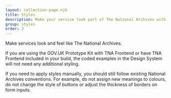 ```yaml
---
layout: collection-page.njk
title: Styles
description: Make your service look part of The National Archives with guides for applying layout, typography, colour and images.
group: styles
order: 2
---
```


Make services look and feel like The National Archives.

If you are using the GOV.UK Prototype Kit with TNA Frontend or have TNA Frontend included in your build, the coded examples in the Design System will not need any additional styling.

If you need to apply styles manually, you should still follow existing National Archives conventions. For example, do not assign new meanings to colours, do not change the style of buttons or adjust the thickness of borders on form inputs.

